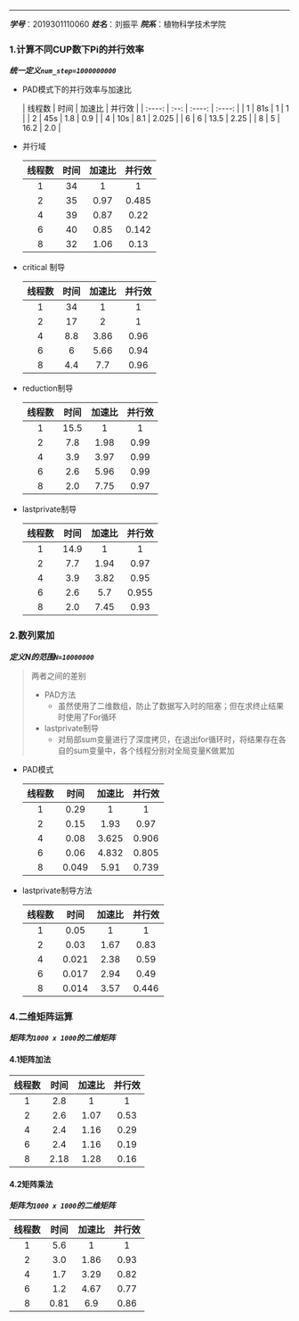 ***

***学号***：2019301110060        ***姓名***：刘振平                   ***院系***：植物科学技术学院



### 1.计算不同CUP数下Pi的并行效率

***统一定义`num_step=1000000000`***

+ PAD模式下的并行效率与加速比

  | 线程数 | 时间 | 加速比 | 并行效 |
| :----: | :--: | :----: | :----: |
  |   1    | 81s  |   1    |   1    |
|   2    | 45s  |  1.8   |  0.9   |
  |   4    | 10s  |  8.1   | 2.025  |
  |   6    |  6   |  13.5  |  2.25  |
  |   8    |  5   |  16.2  |  2.0   |
  
  
  
+ 并行域
  
  | 线程数 | 时间 | 加速比 | 并行效 |
  | :----: | :--: | :----: | :----: |
  |   1    |  34  |   1    |   1    |
  |   2    |  35  |  0.97  | 0.485  |
  |   4    |  39  |  0.87  |  0.22  |
  |   6    |  40  |  0.85  | 0.142  |
  |   8    |  32  |  1.06  |  0.13  |
  
+ critical 制导
  
  | 线程数 | 时间 | 加速比 | 并行效 |
  | :----: | :--: | :----: | :----: |
  |   1    |  34  |   1    |   1    |
  |   2    |  17  |   2    |   1    |
  |   4    | 8.8  |  3.86  |  0.96  |
  |   6    |  6   |  5.66  |  0.94  |
  |   8    | 4.4  |  7.7   |  0.96  |
  
  
  
+ reduction制导
  
  | 线程数 | 时间 | 加速比 | 并行效 |
  | :----: | :--: | :----: | :----: |
  |   1    | 15.5 |   1    |   1    |
  |   2    | 7.8  |  1.98  |  0.99  |
  |   4    | 3.9  |  3.97  |  0.99  |
  |   6    | 2.6  |  5.96  |  0.99  |
  |   8    | 2.0  |  7.75  |  0.97  |
  
+ lastprivate制导
  
  | 线程数 | 时间 | 加速比 | 并行效 |
  | :----: | :--: | :----: | :----: |
  |   1    | 14.9 |   1    |   1    |
  |   2    | 7.7  |  1.94  |  0.97  |
  |   4    | 3.9  |  3.82  |  0.95  |
  |   6    | 2.6  |  5.7   | 0.955  |
  |   8    | 2.0  |  7.45  |  0.93  |
  
  
  
### 2.数列累加

***定义N的范围`N=10000000`***

> 两者之间的差别
>
> + PAD方法
>   + 虽然使用了二维数组，防止了数据写入时的阻塞；但在求终止结果时使用了For循环
> + lastprivate制导
>   + 对局部sum变量进行了深度拷贝，在退出for循环时，将结果存在各自的sum变量中，各个线程分别对全局变量K做累加

+ PAD模式

  | 线程数 | 时间  | 加速比 | 并行效 |
  | :----: | :---: | :----: | :----: |
  |   1    | 0.29  |   1    |   1    |
  |   2    | 0.15  |  1.93  |  0.97  |
  |   4    | 0.08  | 3.625  | 0.906  |
  |   6    | 0.06  | 4.832  | 0.805  |
  |   8    | 0.049 |  5.91  | 0.739  |

+ lastprivate制导方法

  | 线程数 | 时间  | 加速比 | 并行效 |
  | :----: | :---: | :----: | :----: |
  |   1    | 0.05  |   1    |   1    |
  |   2    | 0.03  |  1.67  |  0.83  |
  |   4    | 0.021 |  2.38  |  0.59  |
  |   6    | 0.017 |  2.94  |  0.49  |
  |   8    | 0.014 |  3.57  | 0.446  |



### 4.二维矩阵运算



***矩阵为`1000 x 1000`的二维矩阵***

#### 4.1矩阵加法

| 线程数 | 时间 | 加速比 | 并行效 |
| :----: | :--: | :----: | :----: |
|   1    | 2.8  |   1    |   1    |
|   2    | 2.6  |  1.07  |  0.53  |
|   4    | 2.4  |  1.16  |  0.29  |
|   6    | 2.4  |  1.16  |  0.19  |
|   8    | 2.18 |  1.28  |  0.16  |

#### 4.2矩阵乘法

***矩阵为`1000 x 1000`的二维矩阵***

| 线程数 | 时间 | 加速比 | 并行效 |
| :----: | :--: | :----: | :----: |
|   1    | 5.6  |   1    |   1    |
|   2    | 3.0  |  1.86  |  0.93  |
|   4    | 1.7  |  3.29  |  0.82  |
|   6    | 1.2  |  4.67  |  0.77  |
|   8    | 0.81 |  6.9   |  0.86  |



  

  

  